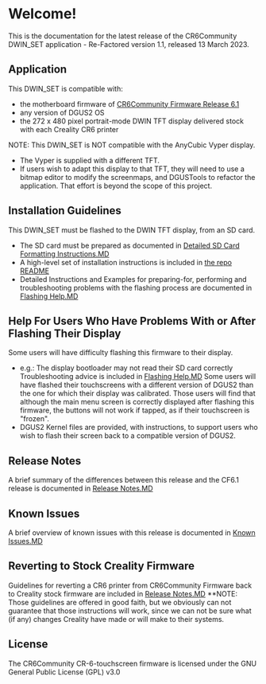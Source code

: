 # Welcome!
This is the documentation for the latest release of the CR6Community DWIN_SET application - Re-Factored version 1.1, released 13 March 2023.

## Application
This DWIN_SET is compatible with:
- the motherboard firmware of [CR6Community Firmware Release 6.1](https://github.com/CR6Community/Marlin/releases/tag/v2.0.8.1-cr6-community-release-6.1)
- any version of DGUS2 OS
- the 272 x 480 pixel portrait-mode DWIN TFT display delivered stock with each Creality CR6 printer

NOTE: This DWIN_SET is NOT compatible with the AnyCubic Vyper display.
- The Vyper is supplied with a different TFT.    
- If users wish to adapt this display to that TFT, they will need to use a bitmap editor to modify the screenmaps, and DGUSTools to refactor the application.  That effort is beyond the scope of this project.

## Installation Guidelines
This DWIN_SET must be flashed to the DWIN TFT display, from an SD card.
- The SD card must be prepared as documented in [Detailed SD Card Formatting Instructions.MD](Detailed%20SD%20Card%20Formatting%20Instructions.MD)
- A high-level set of installation instructions is included in [the repo README](../README.md)
- Detailed Instructions and Examples for preparing-for, performing and troubleshooting problems with the flashing process are documented in [Flashing Help.MD](Flashing%20Help.MD)

## Help For Users Who Have Problems With or After Flashing Their Display
Some users will have difficulty flashing this firmware to their display.
 - e.g.: The display bootloader may not read their SD card correctly
Troubleshooting advice is included in [Flashing Help.MD](Flashing%20Help.MD)
Some users will have flashed their touchscreens with a different version of DGUS2 than the one for which their display was calibrated.  Those users will find that although the main menu screen is correctly displayed after flashing this firmware, the buttons will not work if tapped, as if their touchscreen is "frozen".
- DGUS2 Kernel files are provided, with instructions, to support users who wish to flash their screen back to a compatible version of DGUS2.

## Release Notes
A brief summary of the differences between this release and the CF6.1 release is documented in [Release Notes.MD](Release%20Notes.MD)

## Known Issues
A brief overview of known issues with this release is documented in [Known Issues.MD](KNOWN%20ISSUES.MD)

## Reverting to Stock Creality Firmware
Guidelines for reverting a CR6 printer from CR6Community Firmware back to Creality stock firmware are included in [Release Notes.MD](Release%20Notes.MD)
**NOTE: Those guidelines are offered in good faith, but we obviously can not guarantee that those instructions will work, since we can not be sure what (if any) changes Creality have made or will make to their systems.

## License
The CR6Community CR-6-touchscreen firmware is licensed under the GNU General Public License (GPL) v3.0
